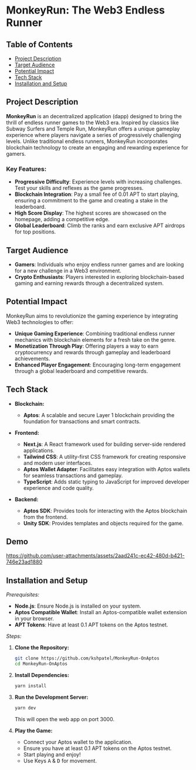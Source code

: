 # MonkeyRun: The Web3 Endless Runner

## Table of Contents

- [Project Description](#project-description)
- [Target Audience](#target-audience)
- [Potential Impact](#potential-impact)
- [Tech Stack](#tech-stack)
- [Installation and Setup](#installation-and-setup)

## Project Description

**MonkeyRun** is an decentralized application (dapp) designed to bring the thrill of endless runner games to the Web3 era. Inspired by classics like Subway Surfers and Temple Run, MonkeyRun offers a unique gameplay experience where players navigate a series of progressively challenging levels. Unlike traditional endless runners, MonkeyRun incorporates blockchain technology to create an engaging and rewarding experience for gamers.

### Key Features:

- **Progressive Difficulty**: Experience levels with increasing challenges. Test your skills and reflexes as the game progresses.
- **Blockchain Integration**: Pay a small fee of 0.01 APT to start playing, ensuring a commitment to the game and creating a stake in the leaderboard.
- **High Score Display**: The highest scores are showcased on the homepage, adding a competitive edge.
- **Global Leaderboard**: Climb the ranks and earn exclusive APT airdrops for top positions.

## Target Audience

- **Gamers**: Individuals who enjoy endless runner games and are looking for a new challenge in a Web3 environment.
- **Crypto Enthusiasts**: Players interested in exploring blockchain-based gaming and earning rewards through a decentralized system.

## Potential Impact

MonkeyRun aims to revolutionize the gaming experience by integrating Web3 technologies to offer:

- **Unique Gaming Experience**: Combining traditional endless runner mechanics with blockchain elements for a fresh take on the genre.
- **Monetization Through Play**: Offering players a way to earn cryptocurrency and rewards through gameplay and leaderboard achievements.
- **Enhanced Player Engagement**: Encouraging long-term engagement through a global leaderboard and competitive rewards.

## Tech Stack

- **Blockchain:**
  - **Aptos**: A scalable and secure Layer 1 blockchain providing the foundation for transactions and smart contracts.

- **Frontend:**
  - **Next.js**: A React framework used for building server-side rendered applications.
  - **Tailwind CSS**: A utility-first CSS framework for creating responsive and modern user interfaces.
  - **Aptos Wallet Adapter**: Facilitates easy integration with Aptos wallets for seamless transactions and gameplay.
  - **TypeScript**: Adds static typing to JavaScript for improved developer experience and code quality.

- **Backend:**
  - **Aptos SDK**: Provides tools for interacting with the Aptos blockchain from the frontend.
  - **Unity SDK**: Provides templates and objects required for the game.

## Demo
https://github.com/user-attachments/assets/2aad241c-ec42-480d-b421-746e23ad1880

## Installation and Setup

*Prerequisites:*

- **Node.js**: Ensure Node.js is installed on your system.
- **Aptos Compatible Wallet**: Install an Aptos-compatible wallet extension in your browser.
- **APT Tokens**: Have at least 0.1 APT tokens on the Aptos testnet.

*Steps:*

1. **Clone the Repository:**
   ```bash
   git clone https://github.com/kshpatel/MonkeyRun-OnAptos
   cd MonkeyRun-OnAptos
   ```

2. **Install Dependencies:**
   ```bash
   yarn install
   ```

3. **Run the Development Server:**
   ```bash
   yarn dev
   ```
   This will open the web app on port 3000.

4. **Play the Game:**
   - Connect your Aptos wallet to the application.
   - Ensure you have at least 0.1 APT tokens on the Aptos testnet.
   - Start playing and enjoy!
   - Use Keys <kbd>A</kbd> & <kbd>D</kbd> for movement.
